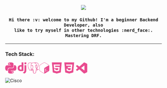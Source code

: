 <p align="center"><img src="https://media.giphy.com/media/2HEAHnj8FOmL6/giphy.gif"><p>

<h4 align="center">
  <samp>
    Hi there :v: welcome to my Github! I'm a beginner Backend Developer, also<br>like to try myself in other technologies :nerd_face:. Mastering DRF.
  </samp>
</h4>

--------------------------------------------------------------------------------------

<h3>Tech Stack:</h3>

<img align="left" width="36" src="https://github.com/Tvo-Po/Tvo-Po/blob/main/assets/icons/python.svg">
<img align="left" width="36" src="https://github.com/Tvo-Po/Tvo-Po/blob/main/assets/icons/django.svg">
<img align="left" width="36" src="https://github.com/Tvo-Po/Tvo-Po/blob/main/assets/icons/postgresql.svg">
<img align="center" width="36" src="https://github.com/Tvo-Po/Tvo-Po/blob/main/assets/icons/gnubash.svg">
<img align="center" width="36" src="https://github.com/Tvo-Po/Tvo-Po/blob/main/assets/icons/html5.svg">
<img align="center" width="36" src="https://github.com/Tvo-Po/Tvo-Po/blob/main/assets/icons/css3.svg">
<img align="center" width="36" src="https://github.com/Tvo-Po/Tvo-Po/blob/main/assets/icons/visualstudiocode.svg">
  
![Cisco](https://images.credly.com/size/110x110/images/70d71df5-f3dc-4380-9b9d-f22513a70417/CCNAITN__1_.png)
